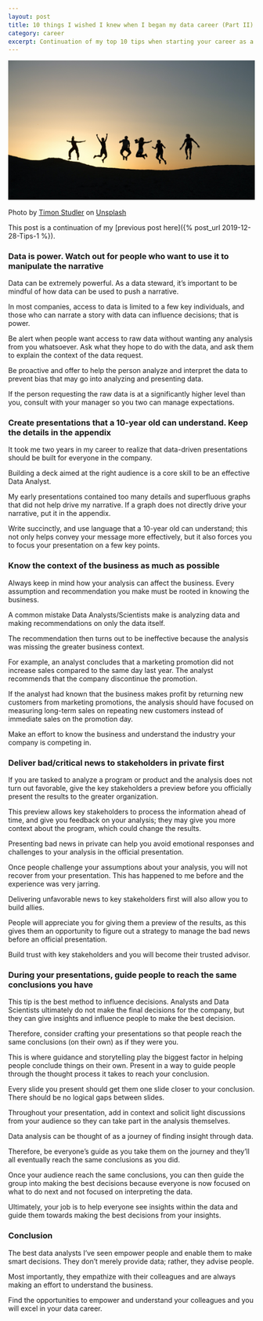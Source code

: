 ```yaml
---
layout: post
title: 10 things I wished I knew when I began my data career (Part II)
category: career
excerpt: Continuation of my top 10 tips when starting your career as a Data Analyst.
---
```


![Blog Splash](/images/Tips-2/splash.jpg)

Photo by [Timon Studler](https://unsplash.com/@derstudi?utm_source=unsplash&utm_medium=referral&utm_content=creditCopyText) on [Unsplash](https://unsplash.com/s/photos/aziz-acharki?utm_source=unsplash&utm_medium=referral&utm_content=creditCopyText)

This post is a continuation of my [previous post here]({% post_url 2019-12-28-Tips-1 %}).

### Data is power. Watch out for people who want to use it to manipulate the narrative

Data can be extremely powerful. As a data steward, it’s important to be mindful of how data can be used to push a narrative.

In most companies, access to data is limited to a few key individuals, and those who can narrate a story with data can influence decisions; that is power.

Be alert when people want access to raw data without wanting any analysis from you whatsoever. Ask what they hope to do with the data, and ask them to explain the context of the data request.

Be proactive and offer to help the person analyze and interpret the data to prevent bias that may go into analyzing and presenting data.

If the person requesting the raw data is at a significantly higher level than you, consult with your manager so you two can manage expectations.


### Create presentations that a 10-year old can understand. Keep the details in the appendix

It took me two years in my career to realize that data-driven presentations should be built for everyone in the company. 

Building a deck aimed at the right audience is a core skill to be an effective Data Analyst.

My early presentations contained too many details and superfluous graphs that did not help drive my narrative. If a graph does not directly drive your narrative, put it in the appendix.

Write succinctly, and use language that a 10-year old can understand; this not only helps convey your message more effectively, but it also forces you to focus your presentation on a few key points.


### Know the context of the business as much as possible

Always keep in mind how your analysis can affect the business. Every assumption and recommendation you make must be rooted in knowing the business.

A common mistake Data Analysts/Scientists make is analyzing data and making recommendations on only the data itself. 

The recommendation then turns out to be ineffective because the analysis was missing the greater business context.

For example, an analyst concludes that a marketing promotion did not increase sales compared to the same day last year. The analyst recommends that the company discontinue the promotion.

If the analyst had known that the business makes profit by returning new customers from marketing promotions, the analysis should have focused on measuring long-term sales on repeating new customers instead of immediate sales on the promotion day.

Make an effort to know the business and understand the industry your company is competing in.

### Deliver bad/critical news to stakeholders in private first

If you are tasked to analyze a program or product and the analysis does not turn out favorable, give the key stakeholders a preview before you officially present the results to the greater organization.

This preview allows key stakeholders to process the information ahead of time, and give you feedback on your analysis; they may give you more context about the program, which could change the results.

Presenting bad news in private can help you avoid emotional responses and challenges to your analysis in the official presentation. 

Once people challenge your assumptions about your analysis, you will not recover from your presentation. This has happened to me before and the experience  was very jarring.

Delivering unfavorable news to key stakeholders first will also allow you to  build allies. 

People will appreciate you for giving them a preview of the results, as this gives them an opportunity to figure out a strategy to manage the bad news before an official presentation.

Build trust with key stakeholders and you will become their trusted advisor.

### During your presentations, guide people to reach the same conclusions you have

This tip is the best method to influence decisions. Analysts and Data Scientists ultimately do not make the final decisions for the company, but they can give insights and influence people to make the best decision.

Therefore, consider crafting your presentations so that people reach the same conclusions (on their own) as if they were you. 

This is where guidance and storytelling play the biggest factor in helping people conclude things on their own.
Present in a way to guide people through the thought process it takes to reach your conclusion.

Every slide you present should get them one slide closer to your conclusion. There should be no logical gaps between slides. 

Throughout your presentation, add in context and solicit light discussions from your audience so they can take part in the analysis themselves.

Data analysis can be thought of as a journey of finding insight through data. 

Therefore, be everyone’s guide as you take them on the journey and they’ll all eventually reach the same conclusions as you did.

Once your audience reach the same conclusions, you can then guide the group into making the best decisions because everyone is now focused on what to do next and not focused on interpreting the data.

Ultimately, your job is to help everyone see insights within the data and guide them towards making the best decisions from your insights.

### Conclusion

The best data analysts I’ve seen empower people and enable them to make smart decisions. They don’t merely provide data; rather, they advise people.

Most importantly, they empathize with their colleagues and are always making an effort to understand the business.

Find the opportunities to empower and understand your colleagues and you will excel in your data career.

